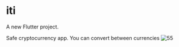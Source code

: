 # iti

A new Flutter project.

Safe cryptocurrency app. You can convert between currencies
![55](https://github.com/magdyamr94/cryptocurrency/assets/96821486/3afb5896-ebad-466a-a951-2fe1b94b56f6)
